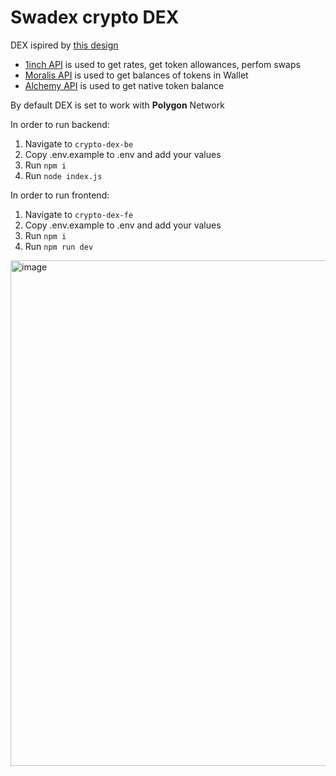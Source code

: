 # Swadex crypto DEX

DEX ispired by [this design](https://www.figma.com/community/file/967630892045389378)  
- [1inch API](https://portal.1inch.dev/) is used to get rates, get token allowances, perfom swaps  
- [Moralis API](https://docs.moralis.io/) is used to get balances of tokens in Wallet  
- [Alchemy API](https://dashboard.alchemy.com/) is used to get native token balance  

By default DEX is set to work with **Polygon** Network

In order to run backend:
1. Navigate to `crypto-dex-be`
2. Copy .env.example to .env and add your values
3.  Run ```npm i```
4. Run ```node index.js```

In order to run frontend:
1. Navigate to `crypto-dex-fe`
2. Copy .env.example to .env and add your values
3. Run ```npm i```
4. Run ```npm run dev```

<img width="809" alt="image" src="https://github.com/aveandrian/swadex-crypto-dex/assets/13519212/100d720d-4292-4984-93bf-65971831d0fa">
